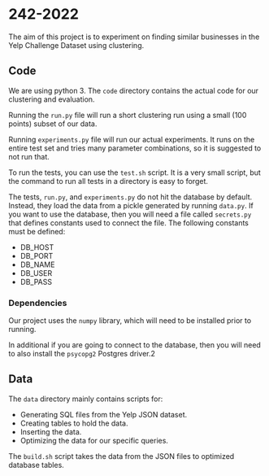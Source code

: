 # 242-2022

The aim of this project is to experiment on finding similar businesses in the Yelp Challenge Dataset using clustering.

## Code
We are using python 3.
The `code` directory contains the actual code for our clustering and evaluation.

Running the `run.py` file will run a short clustering run using a small (100 points) subset of our data.

Running `experiments.py` file will run our actual experiments.
It runs on the entire test set and tries many parameter combinations, so it is suggested to not run that.

To run the tests, you can use the `test.sh` script.
It is a very small script, but the command to run all tests in a directory is easy to forget.

The tests, `run.py`, and `experiments.py` do not hit the database by default.
Instead, they load the data from a pickle generated by running `data.py`.
If you want to use the database, then you will need a file called `secrets.py` that defines constants used to connect the file.
The following constants must be defined:
   - DB_HOST
   - DB_PORT
   - DB_NAME
   - DB_USER
   - DB_PASS

### Dependencies
Our project uses the `numpy` library, which will need to be installed prior to running.

In additional if you are going to connect to the database, then you will need to also install the `psycopg2` Postgres driver.2

## Data
The `data` directory mainly contains scripts for:
 - Generating SQL files from the Yelp JSON dataset.
 - Creating tables to hold the data.
 - Inserting the data.
 - Optimizing the data for our specific queries.

The `build.sh` script takes the data from the JSON files to optimized database tables.
